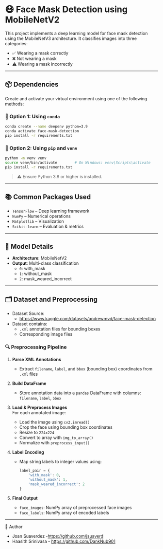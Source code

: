 # 😷 Face Mask Detection using MobileNetV2
This project implements a deep learning model for face mask detection using the MobileNetV3 architecture. It classifies images into three categories:

- ✅ Wearing a mask correctly  
- ❌ Not wearing a mask  
- ⚠️ Wearing a mask incorrectly

---

## 📦 Dependencies

Create and activate your virtual environment using one of the following methods:

### 🐍 Option 1: Using `conda`

```bash
conda create --name deepenv python=3.9 
conda activate face-mask-detection
pip install -r requirements.txt
```

### 🐍 Option 2: Using `pip` and `venv`

```bash
python -m venv venv
source venv/bin/activate        # On Windows: venv\Scripts\activate
pip install -r requirements.txt
```

> ⚠️ Ensure Python 3.8 or higher is installed.

---

## 📚 Common Packages Used

- `TensorFlow` – Deep learning framework 
- `NumPy` – Numerical operations  
- `Matplotlib` – Visualization  
- `Scikit-learn` – Evaluation & metrics  


---

## 🧠 Model Details

- **Architecture**: MobileNetV2
- **Output**: Multi-class classification  
  - `0`: with_mask  
  - `1`: without_mask  
  - `2`: mask_weared_incorrect  

---

## 🗂️ Dataset and Preprocessing

- Dataset Source: 
  - https://www.kaggle.com/datasets/andrewmvd/face-mask-detection
- Dataset contains:
  - `.xml` annotation files for bounding boxes  
  - Corresponding image files  

### 🔍 Preprocessing Pipeline

1. **Parse XML Annotations**  
   - Extract `filename`, `label`, and `bbox` (bounding box) coordinates from `.xml` files

2. **Build DataFrame**  
   - Store annotation data into a `pandas` DataFrame with columns: `filename`, `label`, `bbox`

3. **Load & Preprocess Images**  
   For each annotated image:
   - Load the image using `cv2.imread()`  
   - Crop the face using bounding box coordinates  
   - Resize to `224x224`  
   - Convert to array with `img_to_array()`  
   - Normalize with `preprocess_input()`  

4. **Label Encoding**  
   - Map string labels to integer values using:
     ```python
     label_pair = {
         'with_mask': 0,
         'without_mask': 1,
         'mask_weared_incorrect': 2
     }
     ```

5. **Final Output**  
   - `face_images`: NumPy array of preprocessed face images  
   - `face_labels`: NumPy array of encoded labels  

---
👤 Author
 - Joan Suaverdez -https://github.com/jsuaverd
 - Haasith Srinivasa - https://github.com/DankNub901



